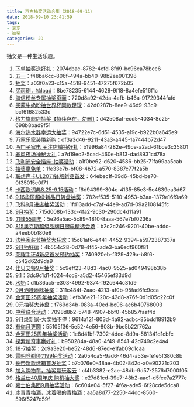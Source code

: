 ```yaml
---
title: 京东抽奖活动合集（2018-09-11）
date: 2018-09-10 23:41:59
tags:
- 京东
- 抽奖
categories: JD
---
```

抽奖是一种生活乐趣。
<!--more-->
1. [下单抽奖送好礼](https://sale.jd.com/act/CNG3trYx27yEX.html)：2074cbac-8782-4cfd-8fd9-bc96ca78bee6
2. [五一](https://sale.jd.com/act/N4gL8sZJXe.html)：f48ba6cc-806f-494a-bb40-98b2ee901398
3. [抽奖](https://sale.jd.com/act/dtToP3gx7OCBKD.html)：a03f0a23-c15a-4518-9451-47275f672b05
4. [买雨刷，抽Ipad](https://sale.jd.com/act/svlrndtxmo416.html)：8be78235-6144-4628-9f18-8a4efe516f1c
5. [海信粉丝专属抽奖页面](https://sale.jd.com/act/4toMzG5jeX2CZwuv.html)：720d8a92-42da-4afb-b46a-91729344fafd
6. [买蒙牛奶粉抽世界杯同款足球](https://sale.jd.com/act/UGbprCcw0m.html)：42d0287b-8ee9-46d9-93c9-bc161682533d
7. [格力旗舰店抽奖【持续存在，勿删】](https://sale.jd.com/act/sxY35ojWkC.html)：d42508af-ecd5-4034-8c25-698b8bad9f51
8. [海尔热水器幸运大抽奖](https://sale.jd.com/act/cXIprbGntixYU1.html)：94722e7c-6d51-4535-a19c-b922b0a645e9
9. [万家乐家装焕新购](https://sale.jd.com/act/MoBTnsbrWtHXAF.html)：df3a3d46-9211-43a3-a445-1a7444b72d47
10. [西门子家电   关注店铺抽好礼](https://sale.jd.com/act/WqFkmJcIODt1oEs.html)：b1996a84-282e-49ce-a2ad-61bce3c35801
11. [春风夜场神秘大礼](https://sale.jd.com/act/WNJk1Dbv2jwTz.html)：a7d19ec2-5cad-460e-b813-dad8931cd78a
12. [飞利浦安全插座-抽奖活动](https://sale.jd.com/act/SgbzeFq5Zd.html)：a1f0be62-d620-4586-bb25-71fa99aa5cab
13. [抽奖赢免单](https://sale.jd.com/act/LO1UNTyC4tdl7I.html)：1fe33e7b-bf08-4b72-a570-8387c77f2a5b
14. [联想声卡UL20刀锋版新品首发](https://sale.jd.com/act/aJTpA371fRS.html)：64ebec1f-09d6-45bd-be70-0f35015e0f71
15. [卡西欧词典8.25-9.15活动](https://sale.jd.com/act/I8yzs1KVJX0a.html)：f6d94399-304c-4135-85e3-5e4639ea3d67
16. [9.16华硕超级新品日转盘抽奖](https://sale.jd.com/act/BwH7FSalp8Y.html)：782ef535-5110-4953-b3aa-1379e16f9a69
17. [飞科9月进店抽奖活动](https://sale.jd.com/act/sVzvBGkcQH4t6RIF.html)：1fd13add-c7af-44e9-ad7d-09a2108145fc
18. [9月抽奖](https://sale.jd.com/act/ghRVpNqHc8P4sjST.html)：715d008b-133c-4fa2-9c30-290dc4d11a91
19. [刀唛55周年](https://sale.jd.com/act/ny1TXsBoV0RMZtWO.html)：5e26a5ac-5c89-4810-8aaa-567e7bf0236a
20. [815奥克斯超级品牌日厨电精选会场](https://sale.jd.com/act/Qxsp0raHgRb.html)：b2c2c246-9201-40be-addc-a4eeb0b180e8
21. [法格家装节抽奖大狂欢](https://sale.jd.com/act/7chvfJ3XKNFxMTL.html)：15c81af6-e441-4452-9394-a5972387337a
22. [9月抽好运](https://sale.jd.com/act/oMeBjgbZqW.html)：4b554c28-0d78-4f45-ade3-ba6edf960f81
23. [荣耀手环4新品首发预约抽奖](https://sale.jd.com/act/OPlsGf1MV6RJW.html)：740920eb-f329-429a-b8f6-c542d62d9da9
24. [佳贝艾特9月抽奖](https://sale.jd.com/act/KxyLPzScgJo.html)：5c9eff23-48d3-4ac0-9525-ad049498b38b
25. [9.1](https://sale.jd.com/act/oRg8wMfiEOkjUJ.html)：3dc9c1d1-f024-4cc8-a5d2-45465ef33d9d
26. [水奶](https://sale.jd.com/act/8NKiSd4ojnA.html)：d1b36ac5-e303-4992-9374-f92c644c31d9
27. [9月洒哇地咔抽奖](https://sale.jd.com/act/LWU81XPmkgQ0.html)：311c484f-2aac-4213-af0b-95fad6fc9cca
28. [金河田25周年抽奖活动](https://sale.jd.com/act/QAmkEj6bL0Bl.html)：efb36e21-120c-42d8-a76f-0d1d05c22c0f
29. [0元抽奖大转盘](https://sale.jd.com/act/DhKrOjXnFcGL.html)：f769d34b-083a-40ed-bc06-ac6b40768003
30. [中秋联合活动](https://sale.jd.com/act/SG5xeJnpK6.html)：7098d8b2-5748-4907-bbf0-45b857faaf4d
31. [9月焕新家-大奖抽不停](https://sale.jd.com/act/nrtVLIEgeHq.html)：9614a121-803d-4a92-adbc-85bdd18912b9
32. [有你月更圆](https://sale.jd.com/act/XrgJcNSGkwYyz.html)：55105f36-5e52-4e56-808b-9be5b22f762a
33. [金河田25周年抽奖活动](https://sale.jd.com/act/QAmkEj6bL0Bl.html)：1e8d41bf-7302-4ded-8d9a-581341d1cbfc
34. [探索新奇事赢好礼](https://sale.jd.com/act/TlB4GbJrs3jqu.html)：b950284a-48a0-4f49-8541-42d749c2e4a4
35. [18-7抽奖](https://sale.jd.com/act/uzYr0eWdgPSs2vo.html)：2c9a3e20-be52-48d6-87ed-e1fab09c1caa
36. [雷明登剃须刀99抽奖活动](https://sale.jd.com/act/1yl4ucBvPAZ.html)：2a054ca5-9ad6-46d4-a53e-fe1e5f380c8b
37. [长帝新款烤箱首发抽奖](https://sale.jd.com/act/KHWOrJTEx2N7.html)：b7c076e0-48ae-4b02-842d-a0e90221d203
38. [加入购物车，抽奖赢玩客云](https://sale.jd.com/act/NMLfPpkhFxTS.html)：cf4b3382-e2ae-48db-9d57-2576d7000f05
39. [格兰仕40周年庆 购机抽大奖](https://sale.jd.com/act/1uFvr6tD5VI0.html)：e27d81cd-39e7-48b2-aac1-d5fce7a2777c
40. [嘉士伯集团9月抽奖活动](https://sale.jd.com/act/SlaWK0wpMRf.html)：6c604e04-5f27-4f6a-ade5-6f28cde5dca8
41. [冰青青梅酒，冰着喝的青梅酒](https://sale.jd.com/act/GNsI2WwlnmPE.html)：aa5a8d77-2250-44dc-8560-596f5247d59f
